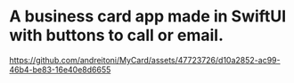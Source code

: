 # A business card app made in SwiftUI with buttons to call or email.



https://github.com/andreitoni/MyCard/assets/47723726/d10a2852-ac99-46b4-be83-16e40e8d6655

